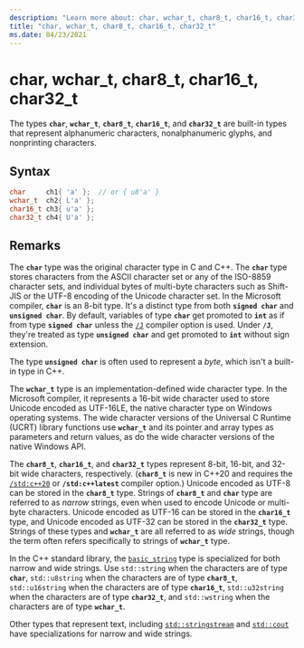 ```yaml
---
description: "Learn more about: char, wchar_t, char8_t, char16_t, char32_t"
title: "char, wchar_t, char8_t, char16_t, char32_t"
ms.date: 04/23/2021
---
```

# char, wchar_t, char8_t, char16_t, char32_t

The types **`char`**, **`wchar_t`**, **`char8_t`**, **`char16_t`**, and **`char32_t`** are built-in types that represent alphanumeric characters, nonalphanumeric glyphs, and nonprinting characters.

## Syntax

```cpp
char     ch1{ 'a' };  // or { u8'a' }
wchar_t  ch2{ L'a' };
char16_t ch3{ u'a' };
char32_t ch4{ U'a' };
```

## Remarks

The **`char`** type was the original character type in C and C++. The **`char`** type stores characters from the ASCII character set or any of the ISO-8859 character sets, and individual bytes of multi-byte characters such as Shift-JIS or the UTF-8 encoding of the Unicode character set. In the Microsoft compiler, **`char`** is an 8-bit type. It's a distinct type from both **`signed char`** and **`unsigned char`**. By default, variables of type **`char`** get promoted to **`int`** as if from type **`signed char`** unless the [`/J`](../build/reference/j-default-char-type-is-unsigned.md) compiler option is used. Under **`/J`**, they're treated as type **`unsigned char`** and get promoted to **`int`** without sign extension.

The type **`unsigned char`** is often used to represent a *byte*, which isn't a built-in type in C++.

The **`wchar_t`** type is an implementation-defined wide character type. In the Microsoft compiler, it represents a 16-bit wide character used to store Unicode encoded as UTF-16LE, the native character type on Windows operating systems. The wide character versions of the Universal C Runtime (UCRT) library functions use **`wchar_t`** and its pointer and array types as parameters and return values, as do the wide character versions of the native Windows API.

The **`char8_t`**, **`char16_t`**, and **`char32_t`** types represent 8-bit, 16-bit, and 32-bit wide characters, respectively. (**`char8_t`** is new in C++20 and requires the [`/std:c++20`](../build/reference/std-specify-language-standard-version.md) or **`/std:c++latest`** compiler option.) Unicode encoded as UTF-8 can be stored in the **`char8_t`** type. Strings of **`char8_t`** and **`char`** type are referred to as *narrow* strings, even when used to encode Unicode or multi-byte characters. Unicode encoded as UTF-16 can be stored in the **`char16_t`** type, and Unicode encoded as UTF-32 can be stored in the **`char32_t`** type. Strings of these types and **`wchar_t`** are all referred to as *wide* strings, though the term often refers specifically to strings of **`wchar_t`** type.

In the C++ standard library, the [`basic_string`](/cpp/standard-library/basic-string-class) type is specialized for both narrow and wide strings. Use `std::string` when the characters are of type **`char`**, `std::u8string` when the characters are of type **`char8_t`**, `std::u16string` when the characters are of type **`char16_t`**, `std::u32string` when the characters are of type **`char32_t`**, and `std::wstring` when the characters are of type **`wchar_t`**.

Other types that represent text, including [`std::stringstream`](/cpp/standard-library/sstream-typedefs/#stringstream) and [`std::cout`](/cpp/standard-library/iostream#cout) have specializations for narrow and wide strings.

